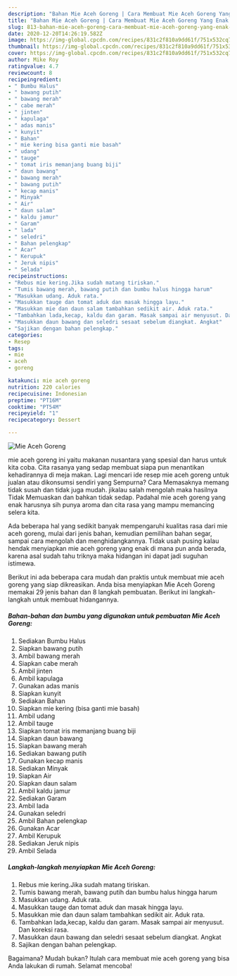 ```yaml
---
description: "Bahan Mie Aceh Goreng | Cara Membuat Mie Aceh Goreng Yang Enak Banget"
title: "Bahan Mie Aceh Goreng | Cara Membuat Mie Aceh Goreng Yang Enak Banget"
slug: 813-bahan-mie-aceh-goreng-cara-membuat-mie-aceh-goreng-yang-enak-banget
date: 2020-12-20T14:26:19.582Z
image: https://img-global.cpcdn.com/recipes/831c2f810a9dd61f/751x532cq70/mie-aceh-goreng-foto-resep-utama.jpg
thumbnail: https://img-global.cpcdn.com/recipes/831c2f810a9dd61f/751x532cq70/mie-aceh-goreng-foto-resep-utama.jpg
cover: https://img-global.cpcdn.com/recipes/831c2f810a9dd61f/751x532cq70/mie-aceh-goreng-foto-resep-utama.jpg
author: Mike Roy
ratingvalue: 4.7
reviewcount: 8
recipeingredient:
- " Bumbu Halus"
- " bawang putih"
- " bawang merah"
- " cabe merah"
- " jinten"
- " kapulaga"
- " adas manis"
- " kunyit"
- " Bahan"
- " mie kering bisa ganti mie basah"
- " udang"
- " tauge"
- " tomat iris memanjang buang biji"
- " daun bawang"
- " bawang merah"
- " bawang putih"
- " kecap manis"
- " Minyak"
- " Air"
- " daun salam"
- " kaldu jamur"
- " Garam"
- " lada"
- " seledri"
- " Bahan pelengkap"
- " Acar"
- " Kerupuk"
- " Jeruk nipis"
- " Selada"
recipeinstructions:
- "Rebus mie kering.Jika sudah matang tiriskan."
- "Tumis bawang merah, bawang putih dan bumbu halus hingga harum"
- "Masukkan udang. Aduk rata."
- "Masukkan tauge dan tomat aduk dan masak hingga layu."
- "Masukkan mie dan daun salam tambahkan sedikit air. Aduk rata."
- "Tambahkan lada,kecap, kaldu dan garam. Masak sampai air menyusut. Dan koreksi rasa."
- "Masukkan daun bawang dan seledri sesaat sebelum diangkat. Angkat"
- "Sajikan dengan bahan pelengkap."
categories:
- Resep
tags:
- mie
- aceh
- goreng

katakunci: mie aceh goreng 
nutrition: 220 calories
recipecuisine: Indonesian
preptime: "PT16M"
cooktime: "PT54M"
recipeyield: "1"
recipecategory: Dessert

---
```



![Mie Aceh Goreng](https://img-global.cpcdn.com/recipes/831c2f810a9dd61f/751x532cq70/mie-aceh-goreng-foto-resep-utama.jpg)


mie aceh goreng ini yaitu makanan nusantara yang spesial dan harus untuk kita coba. Cita rasanya yang sedap membuat siapa pun menantikan kehadirannya di meja makan.
Lagi mencari ide resep mie aceh goreng untuk jualan atau dikonsumsi sendiri yang Sempurna? Cara Memasaknya memang tidak susah dan tidak juga mudah. jikalau salah mengolah maka hasilnya Tidak Memuaskan dan bahkan tidak sedap. Padahal mie aceh goreng yang enak harusnya sih punya aroma dan cita rasa yang mampu memancing selera kita.

Ada beberapa hal yang sedikit banyak mempengaruhi kualitas rasa dari mie aceh goreng, mulai dari jenis bahan, kemudian pemilihan bahan segar, sampai cara mengolah dan menghidangkannya. Tidak usah pusing kalau hendak menyiapkan mie aceh goreng yang enak di mana pun anda berada, karena asal sudah tahu triknya maka hidangan ini dapat jadi suguhan istimewa.




Berikut ini ada beberapa cara mudah dan praktis untuk membuat mie aceh goreng yang siap dikreasikan. Anda bisa menyiapkan Mie Aceh Goreng memakai 29 jenis bahan dan 8 langkah pembuatan. Berikut ini langkah-langkah untuk membuat hidangannya.

<!--inarticleads1-->

##### Bahan-bahan dan bumbu yang digunakan untuk pembuatan Mie Aceh Goreng:

1. Sediakan  Bumbu Halus
1. Siapkan  bawang putih
1. Ambil  bawang merah
1. Siapkan  cabe merah
1. Ambil  jinten
1. Ambil  kapulaga
1. Gunakan  adas manis
1. Siapkan  kunyit
1. Sediakan  Bahan
1. Siapkan  mie kering (bisa ganti mie basah)
1. Ambil  udang
1. Ambil  tauge
1. Siapkan  tomat iris memanjang buang biji
1. Siapkan  daun bawang
1. Siapkan  bawang merah
1. Sediakan  bawang putih
1. Gunakan  kecap manis
1. Sediakan  Minyak
1. Siapkan  Air
1. Siapkan  daun salam
1. Ambil  kaldu jamur
1. Sediakan  Garam
1. Ambil  lada
1. Gunakan  seledri
1. Ambil  Bahan pelengkap
1. Gunakan  Acar
1. Ambil  Kerupuk
1. Sediakan  Jeruk nipis
1. Ambil  Selada




<!--inarticleads2-->

##### Langkah-langkah menyiapkan Mie Aceh Goreng:

1. Rebus mie kering.Jika sudah matang tiriskan.
1. Tumis bawang merah, bawang putih dan bumbu halus hingga harum
1. Masukkan udang. Aduk rata.
1. Masukkan tauge dan tomat aduk dan masak hingga layu.
1. Masukkan mie dan daun salam tambahkan sedikit air. Aduk rata.
1. Tambahkan lada,kecap, kaldu dan garam. Masak sampai air menyusut. Dan koreksi rasa.
1. Masukkan daun bawang dan seledri sesaat sebelum diangkat. Angkat
1. Sajikan dengan bahan pelengkap.




Bagaimana? Mudah bukan? Itulah cara membuat mie aceh goreng yang bisa Anda lakukan di rumah. Selamat mencoba!
